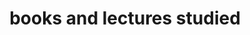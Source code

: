 ---
title: books and lectures studied

# Listing view
view: community/custom_card

# Optional banner image (relative to `assets/media/` folder).
banner:
  caption: ''
  image: 'develop.jpg'
---